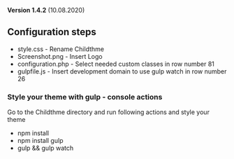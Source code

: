 

**Version 1.4.2** (10.08.2020)

## Configuration steps
* style.css - Rename Childthme
* Screenshot.png - Insert Logo
* configuration.php - Select needed custom classes in row number 81
* gulpfile.js - Insert development domain to use gulp watch in row number 26

### Style your theme with gulp - console actions
Go to the Childthme directory and run following actions and style your theme
* npm install
* npm install gulp
* gulp && gulp watch
